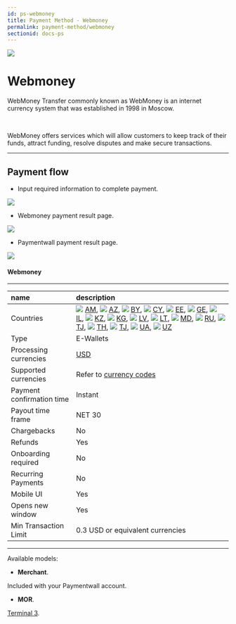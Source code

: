 ```yaml
---
id: ps-webmoney
title: Payment Method - Webmoney
permalink: payment-method/webmoney
sectionid: docs-ps
---
```


<div class="docs-ps-header">
    <div class="docs-ps-logo">
        <img src="https://api.paymentwall.com/images/ps_logos/pm_webmoney.png">
    </div>
    <h1>Webmoney</h1>
</div>

<div class="docs-ps-body" markdown="1">

<div class="docs-ps-instructions" markdown="1">

WebMoney Transfer commonly known as WebMoney is an internet currency system that was established in 1998 in Moscow.

<br>

WebMoney offers services which will allow customers to keep track of their funds, attract funding, resolve disputes and make secure transactions.

*** 

## Payment flow

* Input required information to complete payment.

<div class="docs-img docs-medium-img">
    <img src="/textures/pic/payment-system/e-wallet/webmoney/webmoney_checkout.png">
</div>

* Webmoney payment result page.

<div class="docs-img docs-medium-img">
    <img src="/textures/pic/payment-system/e-wallet/webmoney/webmoney_processed.png">
</div>

* Paymentwall payment result page.

<div class="docs-img docs-medium-img">
    <img src="/textures/pic/payment-system/e-wallet/webmoney/webmoney_thankyou.png">
</div>

</div>

<div class="docs-ps-attributes" markdown="1">
<div class="docs-ps-attributes-body" markdown="1">

#### Webmoney

***

|name|description|
|:--|:--|
|Countries| <img class="flags" src="/textures/pic/flags/asia/armania.png"> [AM](hhttps://en.wikipedia.org/wiki/Armania), <img class="flags" src="/textures/pic/flags/asia/azerbaijan.png"> [AZ](hhttps://en.wikipedia.org/wiki/Azerbaijan), <img class="flags" src="/textures/pic/flags/europe/belarus.png"> [BY](hhttps://en.wikipedia.org/wiki/Belarus), <img class="flags" src="/textures/pic/flags/europe/cyprus.png"> [CY](hhttps://en.wikipedia.org/wiki/Cyprus), <img class="flags" src="/textures/pic/flags/europe/estonia.png"> [EE](hhttps://en.wikipedia.org/wiki/Estonia), <img class="flags" src="/textures/pic/flags/europe/georgia.png"> [GE](hhttps://en.wikipedia.org/wiki/Georgia), <img class="flags" src="/textures/pic/flags/asia/israel.png"> [IL](hhttps://en.wikipedia.org/wiki/Israel), <img class="flags" src="/textures/pic/flags/asia/kazakhstan.png"> [KZ](hhttps://en.wikipedia.org/wiki/Kazakhstan), <img class="flags" src="/textures/pic/flags/asia/kyrgyzstan.png"> [KG](hhttps://en.wikipedia.org/wiki/Kyrgyzstan), <img class="flags" src="/textures/pic/flags/europe/latvia.png"> [LV](hhttps://en.wikipedia.org/wiki/Latvia), <img class="flags" src="/textures/pic/flags/europe/lithuania.png"> [LT](hhttps://en.wikipedia.org/wiki/Lithuania), <img class="flags" src="/textures/pic/flags/europe/moldova.png"> [MD](hhttps://en.wikipedia.org/wiki/Moldova), <img class="flags" src="/textures/pic/flags/europe/russia.png"> [RU](hhttps://en.wikipedia.org/wiki/Russia), <img class="flags" src="/textures/pic/flags/asia/tajikistan.png"> [TJ](hhttps://en.wikipedia.org/wiki/Tajikistan), <img class="flags" src="/textures/pic/flags/asia/thailand.png"> [TH](hhttps://en.wikipedia.org/wiki/Thailand), <img class="flags" src="/textures/pic/flags/asia/tajikistan.png"> [TJ](hhttps://en.wikipedia.org/wiki/Tajikistan), <img class="flags" src="/textures/pic/flags/europe/ukraine.png"> [UA](hhttps://en.wikipedia.org/wiki/Ukraine), <img class="flags" src="/textures/pic/flags/asia/uzbekistan.png"> [UZ](hhttps://en.wikipedia.org/wiki/Uzbekistan)|
|Type|E-Wallets|
|Processing currencies|[USD](https://en.wikipedia.org/wiki/United_States_dollar)|
|Supported currencies| Refer to [currency codes](/reference/currencies)|
|Payment confirmation time|Instant|
|Payout time frame| NET 30|
|Chargebacks|No|
|Refunds|Yes|
|Onboarding required| No|
|Recurring Payments|No|
|Mobile UI|Yes|
|Opens new window|Yes|
|Min Transaction Limit|0.3 USD or equivalent currencies|

***

Available models:

* **Merchant**.

Included with your Paymentwall account.

* **MOR**.

[Terminal 3](https://www.terminal3.com/).

</div>
</div>

</div>
